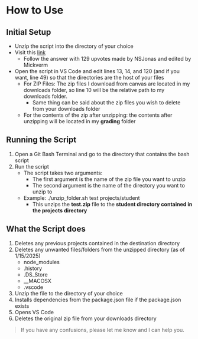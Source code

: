 # How to Use

## Initial Setup

- Unzip the script into the directory of your choice
- Visit this [link](https://stackoverflow.com/questions/38782928/how-to-add-man-and-zip-to-git-bash-installation-on-windows)
  - Follow the answer with 129 upvotes made by NSJonas and edited by Mickverm
- Open the script in VS Code and edit lines 13, 14, and 120 (and if you want, line 49) so that the directories are the host of your files
  - For ZIP Files: The zip files I download from canvas are located in my downloads folder, so line 10 will be the relative path to my downloads folder.
    - Same thing can be said about the zip files you wish to delete from your downloads folder
  - For the contents of the zip after unzipping: the contents after unzipping will be located in my **grading** folder

## Running the Script

1. Open a Git Bash Terminal and go to the directory that contains the bash script
2. Run the script
    - The script takes two arguments:
        - The first argument is the name of the zip file you want to unzip
        - The second argument is the name of the directory you want to unzip to
    - Example: ./unzip_folder.sh test projects/student
        - This unzips the **test.zip** file to the **student directory contained in the projects directory**

## What the Script does

1. Deletes any previous projects contained in the destination directory
2. Deletes any unwanted files/folders from the unzipped directory (as of 1/15/2025)
    - node_modules
    - .history
    - .DS_Store
    - __MACOSX
    - .vscode
3. Unzip the file to the directory of your choice
4. Installs dependencies from the package.json file if the package.json exists
5. Opens VS Code
6. Deletes the original zip file from your downloads directory

> If you have any confusions, please let me know and I can help you.
